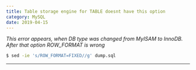```yaml
---
title: Table storage engine for TABLE doesnt have this option
category: MySQL
date: 2019-04-15
---
```


*This error appears, when DB type was changed from MyISAM to InnoDB. After that option ROW_FORMAT is wrong*
```bash
$ sed -ie 's/ROW_FORMAT=FIXED//g' dump.sql
```

-----